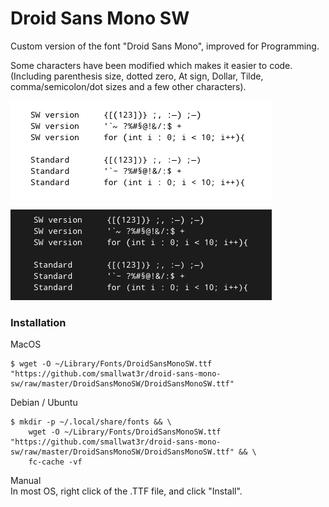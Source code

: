 # Droid Sans Mono SW  

Custom version of the font "Droid Sans Mono", improved for Programming.  

Some characters have been modified which makes it easier to code.  
(Including parenthesis size, dotted zero, At sign, Dollar, Tilde, comma/semicolon/dot sizes and a few other characters).  

![Alt Text](https://github.com/smallwat3r/droid-sans-mono-sw/blob/master/screenshot/screenshot2.png)  

![Alt Text](https://github.com/smallwat3r/droid-sans-mono-sw/blob/master/screenshot/screenshot.png)  

### Installation

MacOS  
```
$ wget -O ~/Library/Fonts/DroidSansMonoSW.ttf "https://github.com/smallwat3r/droid-sans-mono-sw/raw/master/DroidSansMonoSW/DroidSansMonoSW.ttf"
```

Debian / Ubuntu  
```
$ mkdir -p ~/.local/share/fonts && \
    wget -O ~/Library/Fonts/DroidSansMonoSW.ttf "https://github.com/smallwat3r/droid-sans-mono-sw/raw/master/DroidSansMonoSW/DroidSansMonoSW.ttf" && \
    fc-cache -vf
```  

Manual  
In most OS, right click of the .TTF file, and click "Install".  
